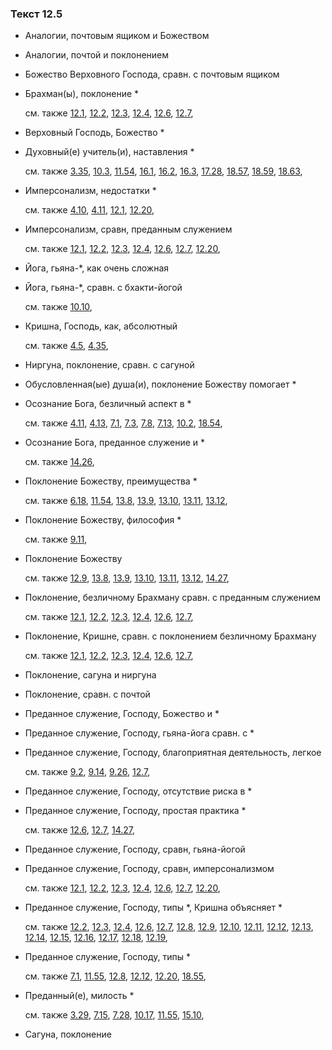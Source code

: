 ### Текст 12.5
	
- Аналогии, почтовым ящиком и Божеством

	
- Аналогии, почтой и поклонением

	
- Божество Верховного Господа, сравн. с почтовым ящиком

	
- Брахман(ы), поклонение *

	см. также  [12.1](../12/1201.md),  [12.2](../12/1202.md),  [12.3](../12/1203.md),  [12.4](../12/1204.md),  [12.6](../12/1206.md),  [12.7](../12/1207.md), 
	
- Верховный Господь, Божество *

	
- Духовный(е) учитель(и), наставления *

	см. также  [3.35](../03/0335.md),  [10.3](../10/1003.md),  [11.54](../11/1154.md),  [16.1](../16/1601.md),  [16.2](../16/1602.md),  [16.3](../16/1603.md),  [17.28](../17/1728.md),  [18.57](../18/1857.md),  [18.59](../18/1859.md),  [18.63](../18/1863.md), 
	
- Имперсонализм, недостатки *

	см. также  [4.10](../04/0410.md),  [4.11](../04/0411.md),  [12.1](../12/1201.md),  [12.20](../12/1220.md), 
	
- Имперсонализм, сравн, преданным служением

	см. также  [12.1](../12/1201.md),  [12.2](../12/1202.md),  [12.3](../12/1203.md),  [12.4](../12/1204.md),  [12.6](../12/1206.md),  [12.7](../12/1207.md),  [12.20](../12/1220.md), 
	
- Йога, гьяна-*, как очень сложная

	
- Йога, гьяна-*, сравн. с бхакти-йогой

	см. также  [10.10](../10/1010.md), 
	
- Кришна, Господь, как, абсолютный

	см. также  [4.5](../04/0405.md),  [4.35](../04/0435.md), 
	
- Ниргуна, поклонение, сравн. с сагуной

	
- Обусловленная(ые) душа(и), поклонение Божеству помогает *

	
- Осознание Бога, безличный аспект в *

	см. также  [4.11](../04/0411.md),  [4.13](../04/0413.md),  [7.1](../07/0701.md),  [7.3](../07/0703.md),  [7.8](../07/0708.md),  [7.13](../07/0713.md),  [10.2](../10/1002.md),  [18.54](../18/1854.md), 
	
- Осознание Бога, преданное служение и *

	см. также  [14.26](../14/1426.md), 
	
- Поклонение Божеству, преимущества *

	см. также  [6.18](../06/0618.md),  [11.54](../11/1154.md),  [13.8](../13/1308.md),  [13.9](../13/1309.md),  [13.10](../13/1310.md),  [13.11](../13/1311.md),  [13.12](../13/1312.md), 
	
- Поклонение Божеству, философия *

	см. также  [9.11](../09/0911.md), 
	
- Поклонение Божеству

	см. также  [12.9](../12/1209.md),  [13.8](../13/1308.md),  [13.9](../13/1309.md),  [13.10](../13/1310.md),  [13.11](../13/1311.md),  [13.12](../13/1312.md),  [14.27](../14/1427.md), 
	
- Поклонение, безличному Брахману сравн. с преданным служением

	см. также  [12.1](../12/1201.md),  [12.2](../12/1202.md),  [12.3](../12/1203.md),  [12.4](../12/1204.md),  [12.6](../12/1206.md),  [12.7](../12/1207.md), 
	
- Поклонение, Кришне, сравн. с поклонением безличному Брахману

	см. также  [12.1](../12/1201.md),  [12.2](../12/1202.md),  [12.3](../12/1203.md),  [12.4](../12/1204.md),  [12.6](../12/1206.md),  [12.7](../12/1207.md), 
	
- Поклонение, сагуна и ниргуна

	
- Поклонение, сравн. с почтой

	
- Преданное служение, Господу, Божество и *

	
- Преданное служение, Господу, гьяна-йога сравн. с *

	
- Преданное служение, Господу, благоприятная деятельность, легкое

	см. также  [9.2](../09/0902.md),  [9.14](../09/0914.md),  [9.26](../09/0926.md),  [12.7](../12/1207.md), 
	
- Преданное служение, Господу, отсутствие риска в *

	
- Преданное служение, Господу, простая практика *

	см. также  [12.6](../12/1206.md),  [12.7](../12/1207.md),  [14.27](../14/1427.md), 
	
- Преданное служение, Господу, сравн, гьяна-йогой

	
- Преданное служение, Господу, сравн, имперсонализмом

	см. также  [12.1](../12/1201.md),  [12.2](../12/1202.md),  [12.3](../12/1203.md),  [12.4](../12/1204.md),  [12.6](../12/1206.md),  [12.7](../12/1207.md),  [12.20](../12/1220.md), 
	
- Преданное служение, Господу, типы *, Кришна объясняет *

	см. также  [12.2](../12/1202.md),  [12.3](../12/1203.md),  [12.4](../12/1204.md),  [12.6](../12/1206.md),  [12.7](../12/1207.md),  [12.8](../12/1208.md),  [12.9](../12/1209.md),  [12.10](../12/1210.md),  [12.11](../12/1211.md),  [12.12](../12/1212.md),  [12.13](../12/1213.md),  [12.14](../12/1214.md),  [12.15](../12/1215.md),  [12.16](../12/1216.md),  [12.17](../12/1217.md),  [12.18](../12/1218.md),  [12.19](../12/1219.md), 
	
- Преданное служение, Господу, типы *

	см. также  [7.1](../07/0701.md),  [11.55](../11/1155.md),  [12.8](../12/1208.md),  [12.12](../12/1212.md),  [12.20](../12/1220.md),  [18.55](../18/1855.md), 
	
- Преданный(е), милость *

	см. также  [3.29](../03/0329.md),  [7.15](../07/0715.md),  [7.28](../07/0728.md),  [10.17](../10/1017.md),  [11.55](../11/1155.md),  [15.10](../15/1510.md), 
	
- Сагуна, поклонение

